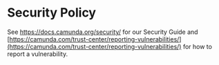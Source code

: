 # Security Policy

See https://docs.camunda.org/security/ for our Security Guide and [https://camunda.com/trust-center/reporting-vulnerabilities/](https://camunda.com/trust-center/reporting-vulnerabilities/) for how to report a vulnerability.
